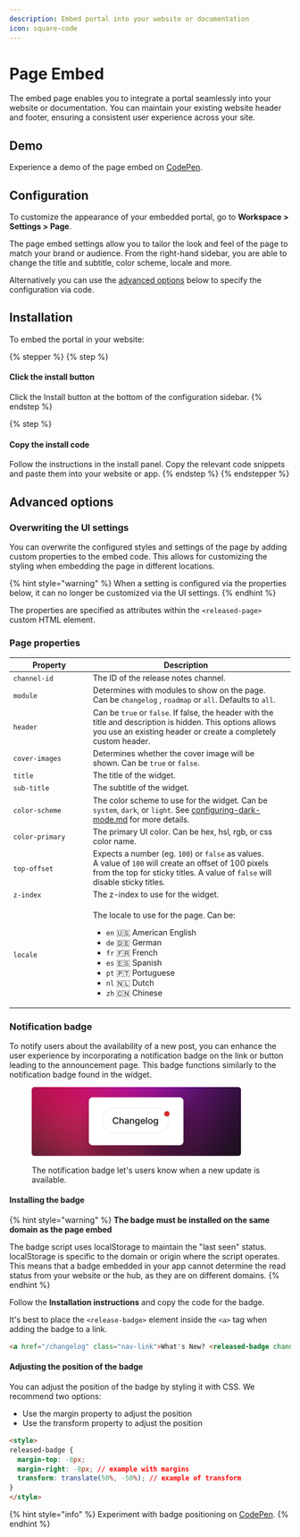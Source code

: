 ```yaml
---
description: Embed portal into your website or documentation
icon: square-code
---
```


# Page Embed

The embed page enables you to integrate a portal seamlessly into your website or documentation. You can maintain your existing website header and footer, ensuring a consistent user experience across your site.&#x20;

## Demo

Experience a demo of the page embed on [CodePen](https://codepen.io/released/pen/WNaaMNx).

## Configuration

To customize the appearance of your embedded portal, go to **Workspace > Settings > Page**.

The page embed settings allow you to tailor the look and feel of the page to match your brand or audience. From the right-hand sidebar, you are able to change the title and subtitle, color scheme, locale and more. &#x20;

Alternatively you can use the [advanced options](announcement-page.md#advanced-options) below to specify the configuration via code.&#x20;

## Installation

To embed the portal in your website:

{% stepper %}
{% step %}
#### Click the install button

Click the Install button at the bottom of the configuration sidebar.&#x20;
{% endstep %}

{% step %}
#### Copy the install code

Follow the instructions in the install panel. Copy the relevant code snippets and paste them into your website or app.&#x20;
{% endstep %}
{% endstepper %}

## Advanced options

### Overwriting the UI settings

You can overwrite the configured styles and settings of the page by adding custom properties to the embed code. This allows for customizing the styling when embedding the page in different locations.&#x20;

{% hint style="warning" %}
When a setting is configured via the properties below, it can no longer be customized via the UI settings.&#x20;
{% endhint %}

The properties are specified as attributes within the `<released-page>` custom HTML element.

### Page properties

<table data-full-width="false"><thead><tr><th width="204">Property</th><th width="588">Description</th><th data-hidden></th></tr></thead><tbody><tr><td><code>channel-id</code></td><td>The ID of the release notes channel.</td><td></td></tr><tr><td><code>module</code></td><td>Determines with modules to show on the page. Can be <code>changelog</code> , <code>roadmap</code> or <code>all</code>. Defaults to <code>all</code>. </td><td></td></tr><tr><td><code>header</code></td><td>Can be <code>true</code> or <code>false</code>. If false, the header with the title and description is hidden. This options allows you use an existing header or create a completely custom header. </td><td></td></tr><tr><td><code>cover-images</code></td><td>Determines whether the cover image will be shown. Can be <code>true</code> or <code>false</code>.  </td><td></td></tr><tr><td><code>title</code></td><td>The title of the widget.</td><td></td></tr><tr><td><code>sub-title</code></td><td>The subtitle of the widget.</td><td></td></tr><tr><td><code>color-scheme</code></td><td>The color scheme to use for the widget. Can be <code>system</code>, <code>dark</code>, or <code>light</code>. See <a data-mention href="../../../resources/how-tos/configuring-dark-mode.md">configuring-dark-mode.md</a> for more details.</td><td></td></tr><tr><td><code>color-primary</code></td><td>The primary UI color. Can be hex, hsl, rgb, or css color name.</td><td></td></tr><tr><td><code>top-offset</code></td><td>Expects a number (eg. <code>100</code>) or <code>false</code> as values. <br>A value of <code>100</code> will create an offset of 100 pixels from the top for sticky titles. A value of <code>false</code> will disable sticky titles.</td><td></td></tr><tr><td><code>z-index</code></td><td>The z-index to use for the widget.</td><td></td></tr><tr><td><code>locale</code></td><td><p>The locale to use for the page. Can be:</p><p></p><ul><li><code>en</code> 🇺🇸 American English</li><li><code>de</code> 🇩🇪 German</li><li><code>fr</code> 🇫🇷 French</li><li><code>es</code> 🇪🇸 Spanish</li><li><code>pt</code> 🇵🇹 Portuguese</li><li><code>nl</code> 🇳🇱 Dutch</li><li><code>zh</code>  🇨🇳 Chinese</li></ul></td><td></td></tr></tbody></table>

### Notification badge

To notify users about the availability of a new post, you can enhance the user experience by incorporating a notification badge on the link or button leading to the announcement page. This badge functions similarly to the notification badge found in the widget.

<figure><img src="../../../.gitbook/assets/Badge.png" alt="" width="375"><figcaption><p>The notification badge let's users know when a new update is available. </p></figcaption></figure>

#### Installing the badge

{% hint style="warning" %}
**The badge must be installed on the same domain as the page embed**

The badge script uses localStorage to maintain the "last seen" status. localStorage is specific to the domain or origin where the script operates. This means that a badge embedded in your app cannot determine the read status from your website or the hub, as they are on different domains.
{% endhint %}

Follow the **Installation instructions** and copy the code for the badge.&#x20;

It's best to place the `<release-badge>` element inside the `<a>` tag when adding the badge to a link.&#x20;

```html
<a href="/changelog" class="nav-link">What's New? <released-badge channel-id="CHANNEL_ID"></released-badge></a>
```

#### Adjusting the position of the badge

You can adjust the position of the badge by styling it with CSS. We recommend two options:&#x20;

* Use the margin property to adjust the position
* Use the transform property to adjust the position&#x20;

```html
<style>
released-badge {
  margin-top: -8px;
  margin-right: -8px; // example with margins
  transform: translate(50%, -50%); // example of transform
}
</style>
```

{% hint style="info" %}
Experiment with badge positioning on [CodePen](https://codepen.io/released/pen/abQRYgG).
{% endhint %}
